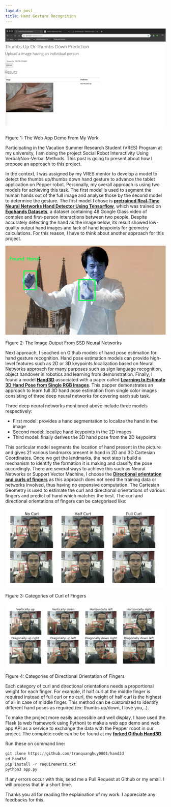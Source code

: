 ```yaml
---
layout: post
title: Hand Gesture Recognition 
---
```


![Web App Demo Hand Gesture](/images/hand-gesture.png)

Figure 1: The Web App Demo From My Work

Participating in the Vacation Summer Research Student (VRES) Program at my university, I am doing the project Social Robot Interactivity Using Verbal/Non-Verbal Methods. This post is going to present about how I propose an approach to this project.

In the context, I was assigned by my VRES mentor to develop a model to detect the thumbs up/thumbs down hand gesture to advance the tablet application on Pepper robot. Personally, my overall approach is using two models for achieving this task. The first model is used to segment the human hands out of the full image and analyse those by the second model to determine the gesture. The first model I chose is **[pretrained Real-Time Neural Networks Hand Detector Using Tensorflow](https://github.com/victordibia/handtracking)**, which was trained on **[Egohands Datasets](http://vision.soic.indiana.edu/projects/egohands/)**, a dataset containing 48 Google Glass video of complex and  first-person interactions between two people. Despite accurately detecting the hand as the image below, its result showed low-quality output hand images and lack of hand keypoints for geometry calculations. For this reason, I have to think about another approach for this project. 

![Hand Detected By SSD Neural Networks](/images/handtracking-jackie-chan.png)

Figure 2: The Image Output From SSD Neural Networks

Next approach, I seached on Github models of hand pose estimation for hand gesture recognition. Hand pose estimation models can provide high-level features such as 2D or 3D keypoints localization based on Neural Networks approach for many purposes such as sign language recognition, object handover in robotics and learning from demonstration. Finally, I found a model **[Hand3D](https://github.com/lmb-freiburg/hand3d)** associated with a paper called **[Learning to Estimate 3D Hand Pose from Single RGB Images](https://arxiv.org/abs/1705.01389)**. This papper demonstrates an approach to learn full 3D hand pose estimation from single color images consisting of three deep neural networks for covering each sub task.

Three deep neural networks mentioned above include three models respectively:
- First model: provides a hand segmentation to localize the hand in the image
- Second model: localize hand keypoints in the 2D images
- Third model: finally derives the 3D hand pose from the 2D keypoints

This particular model segments the location of hand present in the picture and gives 21 various landmarks present in hand in 2D and 3D Cartesian Coordinates. Once we get the landmarks, the next step is build a mechanism to identify the formation it is making and classify the pose accordingly. There are several ways to achieve this such as Neural Networks or Support Vector Machine, I choose the **[Directional orientation and curls of fingers](https://github.com/Prasad9/Classify-HandGesturePose)** as this approach does not need the training data or networks involved, thus having no expensive computation. The Cartesian Geometry is used to estimate the curl and directional orientations of various fingers and predict of hand which matches the best. The curl and directional orientations of fingers can be categorised like: 

![Curl of Finger](/images/curl-finger.png)

Figure 3: Categories of Curl of Fingers 

![Directional Orientations](/images/oriented-finger.png)

Figure 4: Categories of Directional Orientation of Fingers

Each category of curl and directional orientations needs a proportional weight for each finger. For example, if half curl at the middle finger is required instead of full curl or no curl, the weight of half curl is the highest of all in case of middle finger. This method can be customized to identify different hand poses as required (ex: thumbs up/down, I love you,..). 

To make the project more easily accessible and well display, I have used the Flask (a web framework using Python) to make a web app demo and web app API as a service to exchange the data with the Pepper robot in our project. The complete code can be be found at my **[forked Github Hand3D](https://github.com/tranquanghuy0801/hand3d)**. 

Run these on command line:

```python
git clone https://github.com/tranquanghuy0801/hand3d
cd hand3d
pip install -r requirements.txt
python3 app.py
```     
If any errors occur with this, send me a Pull Request at Github or my email. I will process that in a short time. 

Thanks you all for reading the explaination of my work. I appreciate any feedbacks for this.



